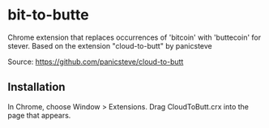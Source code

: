 bit-to-butte
============

Chrome extension that replaces occurrences of 'bitcoin' with 'buttecoin' for stever. Based on the extension "cloud-to-butt" by  panicsteve

Source:
https://github.com/panicsteve/cloud-to-butt

Installation
------------

In Chrome, choose Window > Extensions.  Drag CloudToButt.crx into the page that appears.